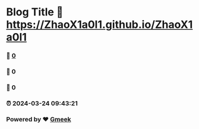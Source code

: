 # Blog Title :link: https://ZhaoX1a0l1.github.io/ZhaoX1a0l1 
### :page_facing_up: [0](https://ZhaoX1a0l1.github.io/ZhaoX1a0l1/tag.html) 
### :speech_balloon: 0 
### :hibiscus: 0 
### :alarm_clock: 2024-03-24 09:43:21 
### Powered by :heart: [Gmeek](https://github.com/Meekdai/Gmeek)
